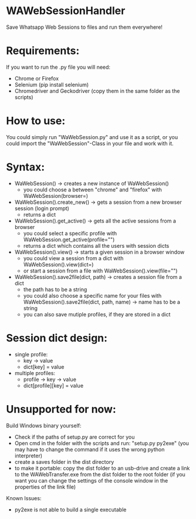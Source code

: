 # WAWebSessionHandler
Save Whatsapp Web Sessions to files and run them everywhere! 

# Requirements:
If you want to run the .py file you will need:
- Chrome or Firefox
- Selenium (pip install selenium)
- Chromedriver and Geckodriver (copy them in the same folder as the scripts)

# How to use:
You could simply run "WaWebSession.py" and use it as a script, or you could import the "WaWebSession"-Class in your file and work with it.

# Syntax:
-  WaWebSession() -> creates a new instance of WaWebSession()
    - you could choose a between "chrome" and "firefox" with WaWebSession(browser=)
- WaWebSession().create_new() -> gets a session from a new browser session (login prompt)
    - returns a dict
- WaWebSession().get_active() -> gets all the active sessions from a browser
    - you could select a specific profile with WaWebSession.get_active(profile="")
    - returns a dict which contains all the users with session dicts
- WaWebSession().view() -> starts a given session in a browser window
    - you could view a session from a dict with WaWebSession().view(dict=)
    - or start a session from a file with WaWebSession().view(file="")
- WaWebSession().save2file(dict, path) -> creates a session file from a dict
    - the path has to be a string
    - you could also choose a specific name for your files with WaWebSession().save2file(dict, path, name) -> name has to be a string
    - you can also save mutiple profiles, if they are stored in a dict
 
# Session dict design:
- single profile:
    - key -> value
    - dict[key] = value
- multiple profiles:
    - profile -> key -> value
    - dict[profile][key] = value


# Unsupported for now:
Build Windows binary yourself:
- Check if the paths of setup.py are correct for you
- Open cmd in the folder with the scripts and run: "setup.py py2exe" (you may have to change the command if it uses the wrong python interpreter)
- create a saves folder in the dist directory
- to make it portable: copy the dist folder to an usb-drive and create a link to the WAWebTransfer.exe from the dist folder to the root folder (if you want you can change the settings of the console window in the properties of the link file)

Known Issues:
- py2exe is not able to build a single executable

